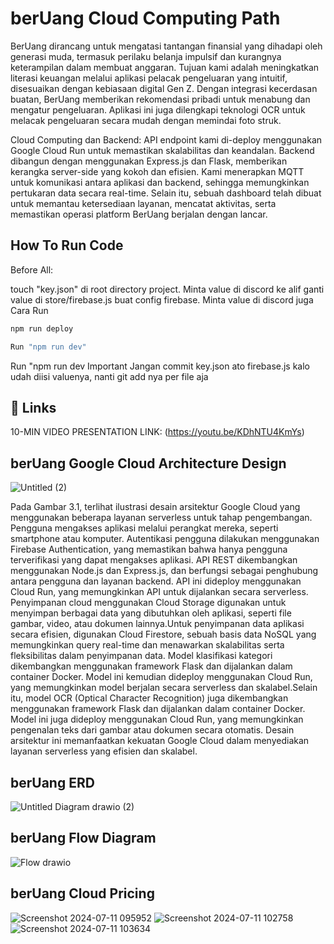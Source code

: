 
# berUang Cloud Computing Path

BerUang dirancang untuk mengatasi tantangan finansial yang dihadapi oleh generasi muda, termasuk perilaku belanja impulsif dan kurangnya keterampilan dalam membuat anggaran. Tujuan kami adalah meningkatkan literasi keuangan melalui aplikasi pelacak pengeluaran yang intuitif, disesuaikan dengan kebiasaan digital Gen Z. Dengan integrasi kecerdasan buatan, BerUang memberikan rekomendasi pribadi untuk menabung dan mengatur pengeluaran. Aplikasi ini juga dilengkapi teknologi OCR untuk melacak pengeluaran secara mudah dengan memindai foto struk. 

Cloud Computing dan Backend: API endpoint kami di-deploy menggunakan Google Cloud Run untuk memastikan skalabilitas dan keandalan. Backend dibangun dengan menggunakan Express.js dan Flask, memberikan kerangka server-side yang kokoh dan efisien. Kami menerapkan MQTT untuk komunikasi antara aplikasi dan backend, sehingga memungkinkan pertukaran data secara real-time. Selain itu, sebuah dashboard telah dibuat untuk memantau ketersediaan layanan, mencatat aktivitas, serta memastikan operasi platform BerUang berjalan dengan lancar.


## How To Run Code
Before All:

touch "key.json" di root directory project. Minta value di discord ke alif
ganti value di store/firebase.js buat config firebase. Minta value di discord juga
Cara Run

```bash
npm run deploy
```
```bash
Run "npm run dev"
```

Run "npm run dev
Important
Jangan commit key.json ato firebase.js kalo udah diisi valuenya, nanti git add nya per file aja
## 🔗 Links

10-MIN VIDEO PRESENTATION LINK:
(https://youtu.be/KDhNTU4KmYs)






## berUang Google Cloud Architecture Design

![Untitled (2)](https://github.com/berUang-Capstone/CC/assets/92311039/d5b395dd-4c91-437b-8b6a-211befb5a51e)


Pada Gambar 3.1, terlihat ilustrasi desain arsitektur Google Cloud yang menggunakan beberapa layanan serverless untuk tahap pengembangan. Pengguna mengakses aplikasi melalui perangkat mereka, seperti smartphone atau komputer. Autentikasi pengguna dilakukan menggunakan Firebase Authentication, yang memastikan bahwa hanya pengguna terverifikasi yang dapat mengakses aplikasi.
API REST dikembangkan menggunakan Node.js dan Express.js, dan berfungsi sebagai penghubung antara pengguna dan layanan backend. API ini dideploy menggunakan Cloud Run, yang memungkinkan API untuk dijalankan secara serverless. Penyimpanan cloud menggunakan Cloud Storage digunakan untuk menyimpan berbagai data yang dibutuhkan oleh aplikasi, seperti file gambar, video, atau dokumen lainnya.Untuk penyimpanan data aplikasi secara efisien, digunakan Cloud Firestore, sebuah basis data NoSQL yang memungkinkan query real-time dan menawarkan skalabilitas serta fleksibilitas dalam penyimpanan data. 
Model klasifikasi kategori dikembangkan menggunakan framework Flask dan dijalankan dalam container Docker. Model ini kemudian dideploy menggunakan Cloud Run, yang memungkinkan model berjalan secara serverless dan skalabel.Selain itu, model OCR (Optical Character Recognition) juga dikembangkan menggunakan framework Flask dan dijalankan dalam container Docker. Model ini juga dideploy menggunakan Cloud Run, yang memungkinkan pengenalan teks dari gambar atau dokumen secara otomatis. Desain arsitektur ini memanfaatkan kekuatan Google Cloud dalam menyediakan layanan serverless yang efisien dan skalabel. 



## berUang ERD
![Untitled Diagram drawio (2)](https://github.com/berUang-Capstone/CC/assets/92311039/2e2e3d48-406a-43e7-8e06-963b7439317f)
## berUang Flow Diagram
![Flow drawio](https://github.com/berUang-Capstone/CC/assets/92311039/4f4c4321-e2b3-43c2-a8a2-39b8afc52a82)

## berUang Cloud Pricing 
![Screenshot 2024-07-11 095952](https://github.com/berUang-Capstone/CC/assets/92311039/6235d1e4-ec3e-412b-9c4c-67487d5d52fc)
![Screenshot 2024-07-11 102758](https://github.com/berUang-Capstone/CC/assets/92311039/8b93894b-6a19-4898-9585-444211deef55)
![Screenshot 2024-07-11 103634](https://github.com/berUang-Capstone/CC/assets/92311039/e65efb54-5f74-48ea-be7e-a9f331722a04)
